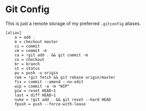 # Git Config
This is just a remote storage of my preferred `.gitconfig` aliases.

```
[alias]
	a = add .
	m = checkout master
	ci = commit
	cm = commit -m
	ca = !git add . && git commit -m
	co = checkout
	br = branch
	st = status
	pu = push -u origin
	rem = !git fetch && git rebase origin/master
	fix = commit --amend --no-edit
	wip = commit -a -m "WIP"
	piw = reset HEAD~1
	last = diff HEAD~1
	nuke = !git add . && git reset --hard HEAD
	fpush = push --force-with-lease
```
